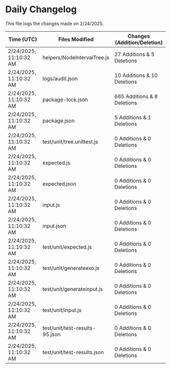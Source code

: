 # Daily Changelog

This file logs the changes made on 2/24/2025.

| Time (UTC)             | Files Modified                    | Changes (Addition/Deletion) |
|------------------------|-----------------------------------|-----------------------------|
| 2/24/2025, 11:10:32 AM | helpers/NodeIntervalTree.js | 27 Additions & 5 Deletions |
| 2/24/2025, 11:10:32 AM | logs/audit.json | 10 Additions & 10 Deletions |
| 2/24/2025, 11:10:32 AM | package-lock.json | 665 Additions & 8 Deletions |
| 2/24/2025, 11:10:32 AM | package.json | 5 Additions & 1 Deletions |
| 2/24/2025, 11:10:32 AM | test/unit/tree.unittest.js | 0 Additions & 0 Deletions |
| 2/24/2025, 11:10:32 AM | expected.js | 0 Additions & 0 Deletions |
| 2/24/2025, 11:10:32 AM | expected.json | 0 Additions & 0 Deletions |
| 2/24/2025, 11:10:32 AM | input.js | 0 Additions & 0 Deletions |
| 2/24/2025, 11:10:32 AM | input.json | 0 Additions & 0 Deletions |
| 2/24/2025, 11:10:32 AM | test/unit/expected.js | 0 Additions & 0 Deletions |
| 2/24/2025, 11:10:32 AM | test/unit/generateexo.js | 0 Additions & 0 Deletions |
| 2/24/2025, 11:10:32 AM | test/unit/generateinput.js | 0 Additions & 0 Deletions |
| 2/24/2025, 11:10:32 AM | test/unit/input.js | 0 Additions & 0 Deletions |
| 2/24/2025, 11:10:32 AM | test/unit/test-results-95.json | 0 Additions & 0 Deletions |
| 2/24/2025, 11:10:32 AM | test/unit/test-results.json | 0 Additions & 0 Deletions |
